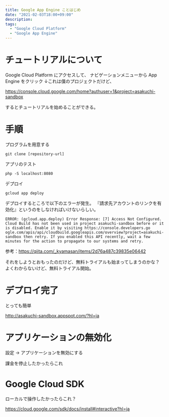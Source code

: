 ```yaml
---
title: Google App Engine ことはじめ
date: "2021-02-03T18:00+09:00"
description:
tags:
  - "Google Cloud Platform"
  - "Google App Engine"
---
```


# チュートリアルについて

Google Cloud Platform にアクセスして、
ナビゲーションメニューから App Engine をクリック
↓これは僕のプロジェクトだけど、

https://console.cloud.google.com/home?authuser=1&project=asakuchi-sandbox

するとチュートリアルを始めることができる。

# 手順

プログラムを用意する

```
git clone [repository-url]
```


アプリのテスト

```
php -S localhost:8080
```

デプロイ

```
gcloud app deploy
```

デプロイするところで以下のエラーが発生。
『請求先アカウントのリンクを有効化』というのをしなければいけないらしい。


```
ERROR: (gcloud.app.deploy) Error Response: [7] Access Not Configured. Cloud Build has not been used in project asakuchi-sandbox before or it is disabled. Enable it by visiting https://console.developers.go
ogle.com/apis/api/cloudbuild.googleapis.com/overview?project=asakuchi-sandbox then retry. If you enabled this API recently, wait a few minutes for the action to propagate to our systems and retry.
```

参考：https://qiita.com/_kyamasan/items/2d76a487c39835e06442

それをしようとおもったのだけど、無料トライアルも始まってしまうのかな？
よくわからないけど、無料トライアル開始。

# デプロイ完了

とっても簡単

http://asakuchi-sandbox.appspot.com/?hl=ja

# アプリケーションの無効化

設定 -> アプリケーションを無効にする

課金を停止したかったらこれ

# Google Cloud SDK

ローカルで操作したかったらこれ？

https://cloud.google.com/sdk/docs/install#interactive?hl=ja
